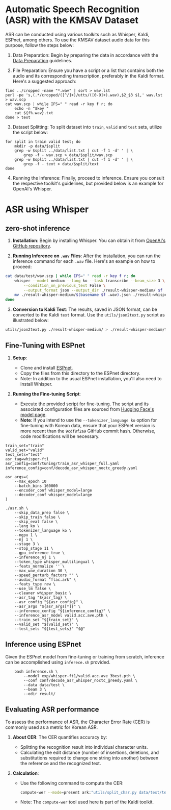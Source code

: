# Automatic Speech Recognition (ASR) with the KMSAV Dataset

ASR can be conducted using various toolkits such as Whisper, Kaldi, ESPnet,
among others. To use the KMSAV dataset audio data for this purpose, follow the
steps below:

1. Data Preparation: Begin by preparing the data in accordance with the [Data
   Preparation](../HOWTO.md#data-preparation) guidelines.

2. File Preparation: Ensure you have a script or a list that contains both the
   audio and its corresponding transcription, preferably in the Kaldi format.
   Here's a suggested approach:
```
find ../cropped -name "*.wav" | sort > wav.lst
perl -pe 's,(.*/cropped/([^/]+)/utts/([0-9]+).wav),$2_$3 $1,' wav.lst > wav.scp
cat wav.scp | while IFS=" " read -r key f r; do
    echo -n "$key "
    cat ${f%.wav}.txt
done > text
```

3. Dataset Splitting: To split dataset into `train`, `valid` and `test` sets,
   utilize the script below:
```
for split in train valid test; do
    mkdir -p data/$split
    grep -w $split ../data/list.txt | cut -f 1 -d' ' | \
        grep -f - wav.scp > data/$split/wav.scp
    grep -w $split ../data/list.txt | cut -f 1 -d' ' | \
        grep -f - text > data/$split/text
done
```

4. Running the Inference: Finally, proceed to inference. Ensure you consult the
   respective toolkit's guidelines, but provided below is an example for
   OpenAI's Whisper.

# ASR using Whisper

## zero-shot inference

1. **Installation**: Begin by installing Whisper. You can obtain it from [OpenAI's GitHub repository](https://github.com/openai/whisper).

2. **Running Inference on `.wav` Files**: After the installation, you can run the inference command for each `.wav` file. Here's an example on how to proceed:
```bash
cat data/test/wav.scp | while IFS=" " read -r key f r; do
    whisper --model medium --lang ko --task transcribe --beam_size 3 \
        --condition_on_previous_text False \
        --output_format json --output_dir ./result-whisper-medium/ $f
    mv ./result-whisper-medium/$(basename $f .wav).json ./result-whisper-medium/$key.json
done
```

3. **Conversion to Kaldi Text**: The results, saved in JSON format, can be converted to the Kaldi `text` format. Use the `utils/json2text.py` script as illustrated below:
```bash
utils/json2text.py ./result-whisper-medium/ > ./result-whisper-medium/text
```

## Fine-Tuning with ESPnet

1. **Setup**:
   - Clone and install [ESPnet](https://github.com/espnet/espnet).
   - Copy the files from this directory to the ESPnet directory.
   - Note: In addition to the usual ESPnet installation, you'll also need to
     install Whisper.

2. **Running the Fine-tuning Script**:
   - Execute the provided script for fine-tuning. The script and its associated
     configuration files are sourced from [Hugging Face's model
     page](https://huggingface.co/espnet/shihlun_asr_whisper_medium_finetuned_librispeech100).
   - **Note**: If you intend to use the `--tokenizer_language ko` option for
     fine-tuning with Korean data, ensure that your ESPnet version is more
     recent than the `9cdf8f2a9` GitHub commit hash. Otherwise, code
     modifications will be necessary.

```
train_set="train"
valid_set="valid"
test_sets="test"
asr_tag=whisper-ft1
asr_config=conf/tuning/train_asr_whisper_full.yaml
inference_config=conf/decode_asr_whisper_noctc_greedy.yaml

asr_args=(
    --max_epoch 10
    --batch_bins 160000
    --encoder_conf whisper_model=large
    --decoder_conf whisper_model=large
)

./asr.sh \
    --skip_data_prep false \
    --skip_train false \
    --skip_eval false \
    --lang ko \
    --tokenizer_language ko \
    --ngpu 1 \
    --nj 1 \
    --stage 3 \
    --stop_stage 11 \
    --gpu_inference true \
    --inference_nj 1 \
    --token_type whisper_multilingual \
    --feats_normalize '' \
    --max_wav_duration 30 \
    --speed_perturb_factors "" \
    --audio_format "flac.ark" \
    --feats_type raw \
    --use_lm false \
    --cleaner whisper_basic \
    --asr_tag "${asr_tag} \
    --asr_config "${asr_config}" \
    --asr_args "${asr_args[*]}" \
    --inference_config "${inference_config}" \
    --inference_asr_model valid.acc.ave.pth \
    --train_set "${train_set}" \
    --valid_set "${valid_set}" \
    --test_sets "${test_sets}" "$@"
```

## Inference using ESPnet
Given the ESPnet model from fine-tuning or training from scratch,
inference can be accomplished using `inferece.sh` provided.

```
    bash inference.sh \
        --model exp/whisper-ft1/valid.acc.ave_3best.pth \
        --conf conf/decode_asr_whisper_noctc_greedy.yaml \
        --data data/test \
        --beam 3 \
        --odir result/
```

## Evaluating ASR performance

To assess the performance of ASR, the Character Error Rate (CER) is commonly
used as a metric for Korean ASR.

1. **About CER**: The CER quantifies accuracy by:
   - Splitting the recognition result into individual character units.
   - Calculating the edit distance (number of insertions, deletions, and
     substitutions required to change one string into another) between the
     reference and the recognized text.

2. **Calculation**:
   - Use the following command to compute the CER:
     ```bash
     compute-wer --mode=present ark:"utils/split_char.py data/test/text|" ark:"utils/split_char.py result/text|"
     ```
   - Note: The `compute-wer` tool used here is part of the Kaldi toolkit.

